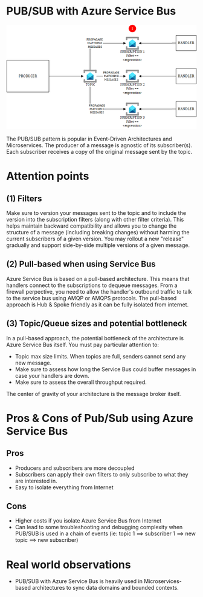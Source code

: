 # PUB/SUB with Azure Service Bus
![pub-sub-servicebus](../images/pubsubbus.png)

The PUB/SUB pattern is popular in Event-Driven Architectures and Microservices. The producer of a message is agnostic of its subscriber(s). Each subscriber receives a copy of the original message sent by the topic.

# Attention points
## (1) Filters
Make sure to version your messages sent to the topic and to include the version into the subscription filters (along with other filter criteria). This helps maintain backward compatibility and allows you to change the structure of a message (including breaking changes) without harming the current subscribers of a given version. You may rollout a new "release" gradually and support side-by-side multiple versions of a given message.

## (2) Pull-based when using Service Bus
Azure Service Bus is based on a pull-based architecture. This means that handlers connect to the subscriptions to dequeue messages. From a firewall perpective, you need to allow the handler's outbound traffic to talk to the service bus using AMQP or AMQPS protocols. The pull-based approach is Hub & Spoke friendly as it can be fully isolated from internet.

## (3) Topic/Queue sizes and potential bottleneck
In a pull-based approach, the potential bottleneck of the architecture is Azure Service Bus itself. You must pay particular attention to:

- Topic max size limits. When topics are full, senders cannot send any new message.
- Make sure to assess how long the Service Bus could buffer messages in case your handlers are down.
- Make sure to assess the overall throughput required.

The center of gravity of your architecture is the message broker itself.

# Pros & Cons of Pub/Sub using Azure Service Bus

## Pros

- Producers and subscribers are more decoupled
- Subscribers can apply their own filters to only subscribe to what they are interested in.
- Easy to isolate everything from Internet

## Cons

- Higher costs if you isolate Azure Service Bus from Internet
- Can lead to some troubleshooting and debugging complexity when PUB/SUB is used in a chain of events (ie: topic 1 ==> subscriber 1 ==> new topic ==> new subscriber)

# Real world observations

- PUB/SUB with Azure Service Bus is heavily used in Microservices-based architectures to sync data domains and bounded contexts.
